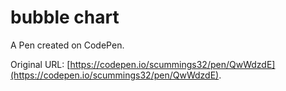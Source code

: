 # bubble chart

A Pen created on CodePen.

Original URL: [https://codepen.io/scummings32/pen/QwWdzdE](https://codepen.io/scummings32/pen/QwWdzdE).

